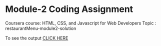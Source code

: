 
# Module-2 Coding Assignment

Coursera course: HTML, CSS, and Javascript for Web Developers
Topic : restaurantMenu-module2-solution

To see the output [CLICK HERE](https://dev-astitva.github.io/restaurantMenu-module2-solution/)
